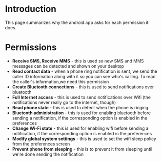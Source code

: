 # Introduction #

This page summarizes why the android app asks for each permission it does.

# Permissions #

  * **Receive SMS, Receive MMS** - this is used so new SMS and MMS messages can be detected and shown on your desktop
  * **Read contact data** - when a phone ring notification is sent, we send the caller ID information along with it so you can see who's calling. To read the caller's information,we need this permission
  * **Create Bluetooth connections** - this is used to send notifications over bluetooth
  * **Full Internet access** - this is used to send notifications over Wifi (the notifications never really go to the internet, though)
  * **Read phone state** - this is used to detect when the phone is ringing
  * **Bluetooth administration** - this is used for enabling bluetooth before sending a notification, if the corresponding option is enabled in the preferences
  * **Change Wi-Fi state** - this is used for enabling wifi before sending a notification, if the corresponding option is enabled in the preferences
  * **Modify global system settings** - this is used to set the wifi sleep policy from the preferences screen
  * **Prevent phone from sleeping** - this is to prevent it from sleeping until we're done sending the notification